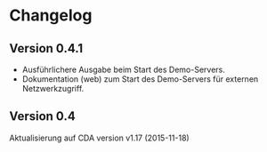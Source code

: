 ﻿Changelog
=========

Version 0.4.1
-------------
* Ausführlichere Ausgabe beim Start des Demo-Servers. 
* Dokumentation (web) zum Start des Demo-Servers für externen Netzwerkzugriff.

Version 0.4
-----------
Aktualisierung auf CDA version v1.17 (2015-11-18)


